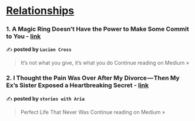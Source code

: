 
<h1><a href=https://medium.com/tag/relationships/recommended target="_blank" rel="noopener noreferrer">Relationships</a></h1>
<h3>1. A Magic Ring Doesn’t Have the Power to Make Some Commit to You - <a href="https://medium.com/@troodpa/a-magic-ring-doesnt-have-the-power-to-make-some-commit-to-you-084f4acfb367?source=rss------relationships-5" target="_blank" rel="noopener noreferrer">link</a></h3>

✍️ **posted by `Lucien Cross`**

<blockquote>It’s not what you give, it’s what you do
Continue reading on Medium »</blockquote>

<h3>2. I Thought the Pain Was Over After My Divorce — Then My Ex’s Sister Exposed a Heartbreaking Secret - <a href="https://medium.com/@ayyat1478/i-thought-the-pain-was-over-after-my-divorce-then-my-exs-sister-exposed-a-heartbreaking-secret-da9d29b4bd3a?source=rss------relationships-5" target="_blank" rel="noopener noreferrer">link</a></h3>

✍️ **posted by `stories with Aria`**

<blockquote>Perfect Life That Never Was
Continue reading on Medium »</blockquote>

